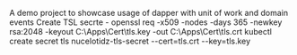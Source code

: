 A demo project to showcase usage of dapper with unit of work and domain events 
Create TSL secrte - openssl req -x509 -nodes -days 365 -newkey rsa:2048 -keyout C:\Apps\Cert\tls.key -out C:\Apps\Cert\tls.crt
                    kubectl create secret tls nucelotidz-tls-secret --cert=tls.crt --key=tls.key
